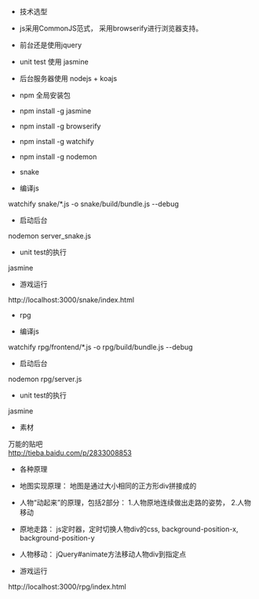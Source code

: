 
* 技术选型

 * js采用CommonJS范式， 采用browserify进行浏览器支持。
 * 前台还是使用jquery
 * unit test 使用 jasmine
 * 后台服务器使用 nodejs + koajs

* npm 全局安装包

 * npm install -g jasmine
 * npm install -g browserify
 * npm install -g watchify
 * npm install -g nodemon

* snake

 * 编译js

  watchify snake/*.js -o snake/build/bundle.js --debug

 * 启动后台

  nodemon server_snake.js


 * unit test的执行

  jasmine

 * 游戏运行

  http://localhost:3000/snake/index.html

* rpg

 * 编译js

  watchify rpg/frontend/*.js -o rpg/build/bundle.js --debug

 * 启动后台

  nodemon rpg/server.js

 * unit test的执行

  jasmine

 * 素材

  万能的贴吧  
  http://tieba.baidu.com/p/2833008853

 * 各种原理

  * 地图实现原理： 地图是通过大小相同的正方形div拼接成的

  * 人物“动起来”的原理，包括2部分： 1.人物原地连续做出走路的姿势， 2.人物移动
  * 原地走路： js定时器，定时切换人物div的css, background-position-x, background-position-y
  * 人物移动： jQuery#animate方法移动人物div到指定点

 * 游戏运行

  http://localhost:3000/rpg/index.html

